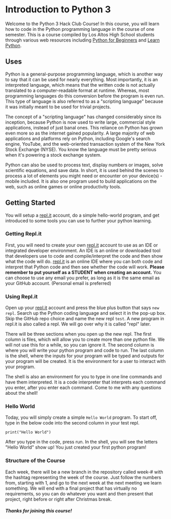 # Introduction to Python 3
Welcome to the Python 3 Hack Club Course! In this course, you will learn how to code in the Python programming language in the course of one semester. This is a course compiled by Los Altos High School students through various web resources including [Python for Beginners](pythonforbeginners.com) and [Learn Python](learnpython.org). 

## Uses

Python is a general-purpose programming language, which is another way to say that it can be used for nearly everything. Most importantly, it is an interpreted language, which means that the written code is not actually translated to a computer-readable format at runtime. Whereas, most programming languages do this conversion before the program is even run. This type of language is also referred to as a "scripting language" because it was initially meant to be used for trivial projects.
 
The concept of a "scripting language" has changed considerably since its inception, because Python is now used to write large, commercial style applications, instead of just banal ones. This reliance on Python has grown even more so as the internet gained popularity. A large majority of web applications and platforms rely on Python, including Google's search engine, YouTube, and the web-oriented transaction system of the New York Stock Exchange (NYSE). You know the language must be pretty serious when it's powering a stock exchange system.
 
Python can also be used to process text, display numbers or images, solve scientific equations, and save data. In short, it is used behind the scenes to process a lot of elements you might need or encounter on your device(s) - mobile included. It is also one program used to build applications on the web, such as online games or online productivity tools. 

## Getting Started

You will setup a [repl.it](repl.it) account, do a simple hello-world program, and get introduced to some tools you can use to further your python learning. 

### Getting Repl.it

First, you will need to create your own [repl.it](repl.it) account to use as an IDE or integrated developer environment. An IDE is an online or downloaded tool that developers use to code and compile/interpret the code and then show what the code will do. [repl.it](Repl.it) is an online IDE where you can both code and interpret that Python code and then see whether the code will work. **Please remember to put yourself as a STUDENT when creating an account.** You can choose to use any email you prefer, as long as it is the same email as your GitHub account. (Personal email is preferred)

### Using Repl.it

Open up your [repl.it](repl.it) account and press the blue plus button that says ```new repl```. Search up the Python coding language and select it in the pop-up box. Skip the GitHub repo choice and name the new repl ```test```. A new program in repl.it is also called a repl. We will go over why it is called "repl" later. 

There will be three sections when you open up the new repl. The first column is files, which will allow you to create more than one python file. We will not use this for a while, so you can ignore it. The second column is where you will write your python program and code to run. The last column is the shell, where the inputs for your program will be typed and outputs for your program will be created. It is the environment for a user to interact with your program. 

The shell is also an environment for you to type in one line commands and have them interpreted. It is a code interpreter that interprets each command you enter, after you enter each command. Come to me with any questions about the shell!

### Hello World

Today, you will simply create a simple ```Hello World``` program. To start off, type in the below code into the second column in your test repl.

```print("Hello World")```

After you type in the code, press run. In the shell, you will see the letters "Hello World" show up! You just created your first python program!

### Structure of the Course

Each week, there will be a new branch in the repository called week-# with the hashtag representing the week of the course. Just follow the numbers from, starting with 1, and go to the next week at the next meeting we learn something. We will end with a final project that has virtually no requirements, so you can do whatever you want and then present that project, right before or right after Christmas break. 

##### Thanks for joining this course!

